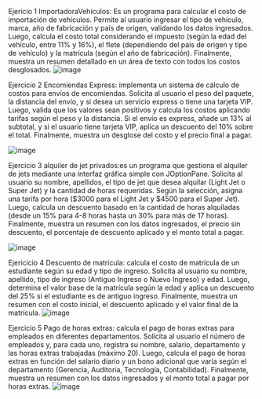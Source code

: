Ejericio 1 ImportadoraVehiculos: Es un programa para calcular el costo de importación de vehículos. Permite al usuario ingresar el tipo de vehículo, marca, año de fabricación y país de origen, validando los datos ingresados. Luego, calcula el costo total considerando el impuesto (según la edad del vehículo, entre 11% y 16%), el flete (dependiendo del país de origen y tipo de vehículo) y la matrícula (según el año de fabricación). Finalmente, muestra un resumen detallado en un área de texto con todos los costos desglosados.
![image](https://github.com/user-attachments/assets/905497f5-25c0-4087-8d7a-a2e87a0ca73a)

Ejercicio 2 Encomiendas Express: implementa un sistema de cálculo de costos para envíos de encomiendas. Solicita al usuario el peso del paquete, la distancia del envío, y si desea un servicio express o tiene una tarjeta VIP. Luego, valida que los valores sean positivos y calcula los costos aplicando tarifas según el peso y la distancia. Si el envío es express, añade un 13% al subtotal, y si el usuario tiene tarjeta VIP, aplica un descuento del 10% sobre el total. Finalmente, muestra un desglose del costo y el precio final a pagar.

![image](https://github.com/user-attachments/assets/a036f616-ddb4-4d07-a67b-58a5266829ce)

Ejercicio 3 alquiler de jet privados:es un programa que gestiona el alquiler de jets mediante una interfaz gráfica simple con JOptionPane. Solicita al usuario su nombre, apellidos, el tipo de jet que desea alquilar (Light Jet o Super Jet) y la cantidad de horas requeridas. Según la selección, asigna una tarifa por hora ($3000 para el Light Jet y $4500 para el Super Jet). Luego, calcula un descuento basado en la cantidad de horas alquiladas (desde un 15% para 4-8 horas hasta un 30% para más de 17 horas). Finalmente, muestra un resumen con los datos ingresados, el precio sin descuento, el porcentaje de descuento aplicado y el monto total a pagar.

![image](https://github.com/user-attachments/assets/a2925d2f-cb44-4992-a5bc-fa7a1dc72ac0)

Ejericicio 4 Descuento de matricula: calcula el costo de matrícula de un estudiante según su edad y tipo de ingreso. Solicita al usuario su nombre, apellido, tipo de ingreso (Antiguo Ingreso o Nuevo Ingreso) y edad. Luego, determina el valor base de la matrícula según la edad y aplica un descuento del 25% si el estudiante es de antiguo ingreso. Finalmente, muestra un resumen con el costo inicial, el descuento aplicado y el valor final de la matrícula. 
![image](https://github.com/user-attachments/assets/c35385bd-466c-46da-a864-538eaa4e4f5c)

Ejercicio 5  Pago de horas extras: calcula el pago de horas extras para empleados en diferentes departamentos. Solicita al usuario el número de empleados y, para cada uno, registra su nombre, salario, departamento y las horas extras trabajadas (máximo 20). Luego, calcula el pago de horas extras en función del salario diario y un bono adicional que varía según el departamento (Gerencia, Auditoría, Tecnología, Contabilidad). Finalmente, muestra un resumen con los datos ingresados y el monto total a pagar por horas extras.
![image](https://github.com/user-attachments/assets/74927295-13f9-4a8c-9a65-b1337a10a7b8)


